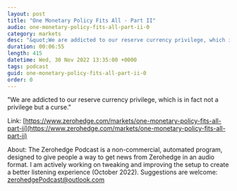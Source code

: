 ```yaml
---
layout: post
title: "One Monetary Policy Fits All - Part II"
audio: one-monetary-policy-fits-all-part-ii-0
category: markets
desc: "&quot;We are addicted to our reserve currency privilege, which is in fact not a privilege but a curse.&quot;"
duration: 00:06:55
length: 415
datetime: Wed, 30 Nov 2022 13:35:00 +0000
tags: podcast
guid: one-monetary-policy-fits-all-part-ii-0
order: 0
---
```

&quot;We are addicted to our reserve currency privilege, which is in fact not a privilege but a curse.&quot;

Link: [https://www.zerohedge.com/markets/one-monetary-policy-fits-all-part-ii](https://www.zerohedge.com/markets/one-monetary-policy-fits-all-part-ii)

About: The Zerohedge Podcast is a non-commercial, automated program, designed to give people a way to get news from Zerohedge in an audio format.  I am actively working on tweaking and improving the setup to create a better listening experience (October 2022).  Suggestions are welcome: [zerohedgePodcast@outlook.com](mailto:zerohedgePodcast@outlook.com)